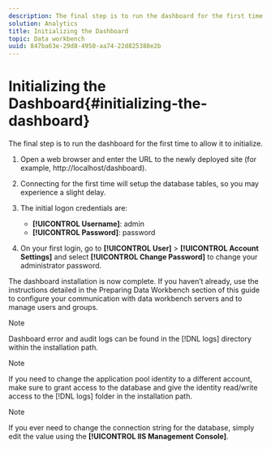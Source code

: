 ```yaml
---
description: The final step is to run the dashboard for the first time to allow it to initialize.
solution: Analytics
title: Initializing the Dashboard
topic: Data workbench
uuid: 847ba63e-29d8-4950-aa74-22d825388e2b
---
```


# Initializing the Dashboard{#initializing-the-dashboard}

The final step is to run the dashboard for the first time to allow it to initialize.

1. Open a web browser and enter the URL to the newly deployed site (for example, http://localhost/dashboard).
1. Connecting for the first time will setup the database tables, so you may experience a slight delay.
1. The initial logon credentials are:

   * **[!UICONTROL Username]**: admin 
   * **[!UICONTROL Password]**: password

1. On your first login, go to **[!UICONTROL User]** > **[!UICONTROL Account Settings]** and select **[!UICONTROL Change Password]** to change your administrator password.

The dashboard installation is now complete. If you haven’t already, use the instructions detailed in the Preparing Data Workbench section of this guide to configure your communication with data workbench servers and to manage users and groups.

>[!NOTE]
>
>Dashboard error and audit logs can be found in the [!DNL logs] directory within the installation path. 

>[!NOTE]
>
>If you need to change the application pool identity to a different account, make sure to grant access to the database and give the identity read/write access to the [!DNL logs] folder in the installation path. 

>[!NOTE]
>
>If you ever need to change the connection string for the database, simply edit the value using the **[!UICONTROL IIS Management Console]**. 
